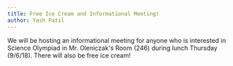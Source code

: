 ```yaml
---
title: Free Ice Cream and Informational Meeting!
author: Yash Patil
---
```

We will be hosting an informational meeting for anyone who is interested in Science Olympiad in Mr. Oleniczak's Room (246) during lunch Thursday (9/6/18). There will also be free ice cream!
